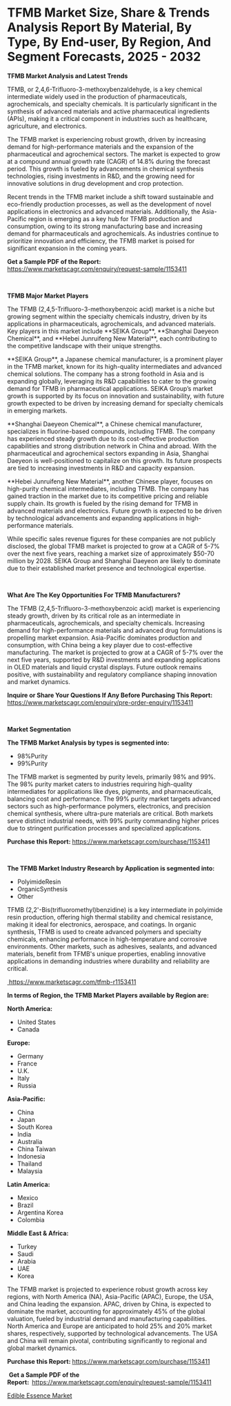 <p><h1>TFMB Market Size, Share & Trends Analysis Report By Material, By Type, By End-user, By Region, And Segment Forecasts, 2025 - 2032</h1></p><p><strong>TFMB Market Analysis and Latest Trends</strong></p>
<p><p>TFMB, or 2,4,6-Trifluoro-3-methoxybenzaldehyde, is a key chemical intermediate widely used in the production of pharmaceuticals, agrochemicals, and specialty chemicals. It is particularly significant in the synthesis of advanced materials and active pharmaceutical ingredients (APIs), making it a critical component in industries such as healthcare, agriculture, and electronics.</p><p>The TFMB market is experiencing robust growth, driven by increasing demand for high-performance materials and the expansion of the pharmaceutical and agrochemical sectors. The market is expected to grow at a compound annual growth rate (CAGR) of 14.8% during the forecast period. This growth is fueled by advancements in chemical synthesis technologies, rising investments in R&D, and the growing need for innovative solutions in drug development and crop protection.</p><p>Recent trends in the TFMB market include a shift toward sustainable and eco-friendly production processes, as well as the development of novel applications in electronics and advanced materials. Additionally, the Asia-Pacific region is emerging as a key hub for TFMB production and consumption, owing to its strong manufacturing base and increasing demand for pharmaceuticals and agrochemicals. As industries continue to prioritize innovation and efficiency, the TFMB market is poised for significant expansion in the coming years.</p></p>
<p><strong>Get a Sample PDF of the Report:&nbsp;</strong> <a href="https://www.marketscagr.com/enquiry/request-sample/1153411?utm_campaign=2008&utm_medium=2&utm_source=Github&utm_content=ia&utm_term=25012025&utm_id=tfmb">https://www.marketscagr.com/enquiry/request-sample/1153411</a></p>
<p>&nbsp;</p>
<p><strong>TFMB Major Market Players</strong></p>
<p><p>The TFMB (2,4,5-Trifluoro-3-methoxybenzoic acid) market is a niche but growing segment within the specialty chemicals industry, driven by its applications in pharmaceuticals, agrochemicals, and advanced materials. Key players in this market include **SEIKA Group**, **Shanghai Daeyeon Chemical**, and **Hebei Junruifeng New Material**, each contributing to the competitive landscape with their unique strengths.</p><p>**SEIKA Group**, a Japanese chemical manufacturer, is a prominent player in the TFMB market, known for its high-quality intermediates and advanced chemical solutions. The company has a strong foothold in Asia and is expanding globally, leveraging its R&D capabilities to cater to the growing demand for TFMB in pharmaceutical applications. SEIKA Group’s market growth is supported by its focus on innovation and sustainability, with future growth expected to be driven by increasing demand for specialty chemicals in emerging markets.</p><p>**Shanghai Daeyeon Chemical**, a Chinese chemical manufacturer, specializes in fluorine-based compounds, including TFMB. The company has experienced steady growth due to its cost-effective production capabilities and strong distribution network in China and abroad. With the pharmaceutical and agrochemical sectors expanding in Asia, Shanghai Daeyeon is well-positioned to capitalize on this growth. Its future prospects are tied to increasing investments in R&D and capacity expansion.</p><p>**Hebei Junruifeng New Material**, another Chinese player, focuses on high-purity chemical intermediates, including TFMB. The company has gained traction in the market due to its competitive pricing and reliable supply chain. Its growth is fueled by the rising demand for TFMB in advanced materials and electronics. Future growth is expected to be driven by technological advancements and expanding applications in high-performance materials.</p><p>While specific sales revenue figures for these companies are not publicly disclosed, the global TFMB market is projected to grow at a CAGR of 5-7% over the next five years, reaching a market size of approximately $50-70 million by 2028. SEIKA Group and Shanghai Daeyeon are likely to dominate due to their established market presence and technological expertise.</p></p>
<p>&nbsp;</p>
<p><strong>What Are The Key Opportunities For TFMB Manufacturers?</strong></p>
<p><p>The TFMB (2,4,5-Trifluoro-3-methoxybenzoic acid) market is experiencing steady growth, driven by its critical role as an intermediate in pharmaceuticals, agrochemicals, and specialty chemicals. Increasing demand for high-performance materials and advanced drug formulations is propelling market expansion. Asia-Pacific dominates production and consumption, with China being a key player due to cost-effective manufacturing. The market is projected to grow at a CAGR of 5-7% over the next five years, supported by R&D investments and expanding applications in OLED materials and liquid crystal displays. Future outlook remains positive, with sustainability and regulatory compliance shaping innovation and market dynamics.</p></p>
<p><strong>Inquire or Share Your Questions If Any Before Purchasing This Report:</strong> <a href="https://www.marketscagr.com/enquiry/pre-order-enquiry/1153411?utm_campaign=2008&utm_medium=2&utm_source=Github&utm_content=ia&utm_term=25012025&utm_id=tfmb">https://www.marketscagr.com/enquiry/pre-order-enquiry/1153411</a></p>
<p>&nbsp;</p>
<p><strong>Market Segmentation</strong></p>
<p><strong>The TFMB Market Analysis by types is segmented into:</strong></p>
<p><ul><li>98%Purity</li><li>99%Purity</li></ul></p>
<p><p>The TFMB market is segmented by purity levels, primarily 98% and 99%. The 98% purity market caters to industries requiring high-quality intermediates for applications like dyes, pigments, and pharmaceuticals, balancing cost and performance. The 99% purity market targets advanced sectors such as high-performance polymers, electronics, and precision chemical synthesis, where ultra-pure materials are critical. Both markets serve distinct industrial needs, with 99% purity commanding higher prices due to stringent purification processes and specialized applications.</p></p>
<p><strong>Purchase this Report:&nbsp;</strong><a href="https://www.marketscagr.com/purchase/1153411?utm_campaign=2008&utm_medium=2&utm_source=Github&utm_content=ia&utm_term=25012025&utm_id=tfmb">https://www.marketscagr.com/purchase/1153411</a></p>
<p>&nbsp;</p>
<p><strong>The TFMB Market Industry Research by Application is segmented into:</strong></p>
<p><ul><li>PolyimideResin</li><li>OrganicSynthesis</li><li>Other</li></ul></p>
<p><p>TFMB (2,2'-Bis(trifluoromethyl)benzidine) is a key intermediate in polyimide resin production, offering high thermal stability and chemical resistance, making it ideal for electronics, aerospace, and coatings. In organic synthesis, TFMB is used to create advanced polymers and specialty chemicals, enhancing performance in high-temperature and corrosive environments. Other markets, such as adhesives, sealants, and advanced materials, benefit from TFMB's unique properties, enabling innovative applications in demanding industries where durability and reliability are critical.</p></p>
<p><a href="https://www.marketscagr.com/tfmb-r1153411?utm_campaign=2008&utm_medium=2&utm_source=Github&utm_content=ia&utm_term=25012025&utm_id=tfmb">&nbsp;https://www.marketscagr.com/tfmb-r1153411</a></p>
<p><strong>In terms of Region, the TFMB Market Players available by Region are:</strong></p>
<p>
    <p> <strong> North America: </strong>
        <ul>
            <li>United States</li>
            <li>Canada</li>
        </ul>
        </p> 
    <p> <strong> Europe: </strong>
        <ul>
            <li>Germany</li>
            <li>France</li>
            <li>U.K.</li>
            <li>Italy</li>
            <li>Russia</li>
        </ul>
        </p> 
    <p> <strong> Asia-Pacific: </strong>
        <ul>
            <li>China</li>
            <li>Japan</li>
            <li>South Korea</li>
            <li>India</li>
            <li>Australia</li>
            <li>China Taiwan</li>
            <li>Indonesia</li>
            <li>Thailand</li>
            <li>Malaysia</li>
        </ul>
        </p> 
    <p> <strong> Latin America: </strong>
        <ul>
            <li>Mexico</li>
            <li>Brazil</li>
            <li>Argentina Korea</li>
            <li>Colombia</li>
        </ul>
        </p> 
    <p> <strong> Middle East & Africa: </strong>
        <ul>
            <li>Turkey</li>
            <li>Saudi</li>
            <li>Arabia</li>
            <li>UAE</li>
            <li>Korea</li>
        </ul>
    </p>
    </p>
<p><p>The TFMB market is projected to experience robust growth across key regions, with North America (NA), Asia-Pacific (APAC), Europe, the USA, and China leading the expansion. APAC, driven by China, is expected to dominate the market, accounting for approximately 45% of the global valuation, fueled by industrial demand and manufacturing capabilities. North America and Europe are anticipated to hold 25% and 20% market shares, respectively, supported by technological advancements. The USA and China will remain pivotal, contributing significantly to regional and global market dynamics.</p></p>
<p><strong>Purchase this Report: </strong><a href="https://www.marketscagr.com/purchase/1153411?utm_campaign=2008&utm_medium=2&utm_source=Github&utm_content=ia&utm_term=25012025&utm_id=tfmb">https://www.marketscagr.com/purchase/1153411</a></p>
<p>&nbsp;<strong>Get a Sample PDF of the Report:&nbsp;&nbsp;</strong><a href="https://www.marketscagr.com/enquiry/request-sample/1153411?utm_campaign=2008&utm_medium=2&utm_source=Github&utm_content=ia&utm_term=25012025&utm_id=tfmb">https://www.marketscagr.com/enquiry/request-sample/1153411</a></p>
<p><strong></strong></p>
<p><p><a href="https://github.com/PeterParrish5/Market-Research-Report-List-7/blob/main/edible-essence-market.md?utm_campaign=2008&utm_medium=2&utm_source=Github&utm_content=ia&utm_term=25012025&utm_id=tfmb">Edible Essence Market</a></p></p>